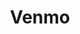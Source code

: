---
title: "Venmo"
logo: "venmo_logo.png"
QRCode: "venmo_qr.png"
profileURL: "https://www.venmo.com/NathanVaughn"

weight: 3
---